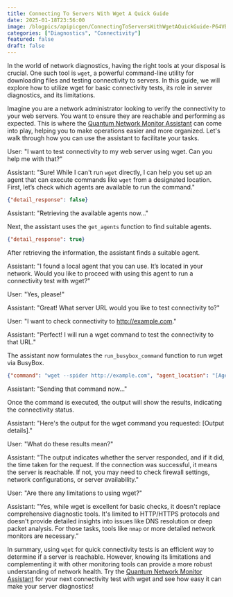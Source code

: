 ```yaml
---
title: Connecting To Servers With Wget A Quick Guide
date: 2025-01-18T23:56:00
image: /blogpics/apipicgen/ConnectingToServersWithWgetAQuickGuide-P64VBCGW2T.jpg
categories: ["Diagnostics", "Connectivity"]
featured: false
draft: false
---
```

In the world of network diagnostics, having the right tools at your disposal is crucial. One such tool is `wget`, a powerful command-line utility for downloading files and testing connectivity to servers. In this guide, we will explore how to utilize wget for basic connectivity tests, its role in server diagnostics, and its limitations.

Imagine you are a network administrator looking to verify the connectivity to your web servers. You want to ensure they are reachable and performing as expected. This is where the [Quantum Network Monitor Assistant](https://readyforquantum.com/?assistant=open) can come into play, helping you to make operations easier and more organized. Let's walk through how you can use the assistant to facilitate your tasks.

User: "I want to test connectivity to my web server using wget. Can you help me with that?"

Assistant: "Sure! While I can't run `wget` directly, I can help you set up an agent that can execute commands like `wget` from a designated location. First, let’s check which agents are available to run the command."

```json
{"detail_response": false}
```

Assistant: "Retrieving the available agents now..."

Next, the assistant uses the `get_agents` function to find suitable agents.

```json
{"detail_response": true}
```

After retrieving the information, the assistant finds a suitable agent.

Assistant: "I found a local agent that you can use. It’s located in your network. Would you like to proceed with using this agent to run a connectivity test with wget?"

User: "Yes, please!"

Assistant: "Great! What server URL would you like to test connectivity to?"

User: "I want to check connectivity to http://example.com."

Assistant: "Perfect! I will run a wget command to test the connectivity to that URL."

The assistant now formulates the `run_busybox_command` function to run wget via BusyBox.

```json
{"command": "wget --spider http://example.com", "agent_location": "[Agent Location]", "number_lines": 10, "page": 1}
```

Assistant: "Sending that command now..."

Once the command is executed, the output will show the results, indicating the connectivity status.

Assistant: "Here's the output for the wget command you requested: [Output details]."

User: "What do these results mean?"

Assistant: "The output indicates whether the server responded, and if it did, the time taken for the request. If the connection was successful, it means the server is reachable. If not, you may need to check firewall settings, network configurations, or server availability."

User: "Are there any limitations to using wget?"

Assistant: "Yes, while wget is excellent for basic checks, it doesn't replace comprehensive diagnostic tools. It's limited to HTTP/HTTPS protocols and doesn't provide detailed insights into issues like DNS resolution or deep packet analysis. For those tasks, tools like `nmap` or more detailed network monitors are necessary.”

In summary, using `wget` for quick connectivity tests is an efficient way to determine if a server is reachable. However, knowing its limitations and complementing it with other monitoring tools can provide a more robust understanding of network health. Try the [Quantum Network Monitor Assistant](https://readyforquantum.com/?assistant=open) for your next connectivity test with wget and see how easy it can make your server diagnostics!